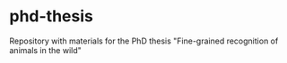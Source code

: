 # phd-thesis
Repository with materials for the PhD thesis "Fine-grained recognition of animals in the wild"
